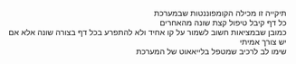 <p align="right">
תיקייה זו מכילה הקומפוננטות שבמערכת <br>
כל דף קיבל טיפול קצת שונה מהאחרים <br>
כמובן שבמציאות חשוב לשמור על קו אחיד ולא להתפרע בכל דף בצורה שונה אלא אם יש צורך אמיתי<br>
שימו לב לרכיב שמטפל בלייאאוט של המערכת<br>
</p>